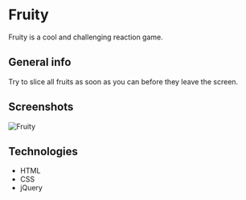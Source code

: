 # Fruity
Fruity is a cool and challenging reaction game. 

## General info
Try to slice all fruits as soon as you can before they leave the screen.

## Screenshots
![Fruity](https://s0.gifyu.com/images/FruitGame.gif)

## Technologies
* HTML
* CSS
* jQuery
